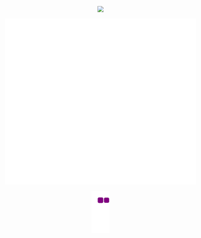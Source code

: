 
<!--
**LoopGlitch26/LoopGlitch26** is a ✨ _special_ ✨ repository because its `README.md` (this file) appears on your GitHub profile.

Here are some ideas to get you started:

- 🔭 I’m currently working on ...
- 🌱 I’m currently learning ...
- 👯 I’m looking to collaborate on ...
- 🤔 I’m looking for help with ...
- 💬 Ask me about ...
- 📫 How to reach me: ...
- 😄 Pronouns: ...
- ⚡ Fun fact: ...
-->

<!--START_SECTION:waka-->

<!--END_SECTION:waka-->


<p align="center"><img src="https://github-readme-stats.vercel.app/api?username=LoopGlitch26&count_private=true&include_all_commits&show_icons=true&theme=tokyonight">

<p align="center"><img src="https://github.com/LoopGlitch26/LoopGlitch26/blob/main/github-metrics.svg">
  
<p align="center"><img src= "https://github.com/LoopGlitch26/LoopGlitch26/blob/output/github-contribution-grid-snake.gif">
